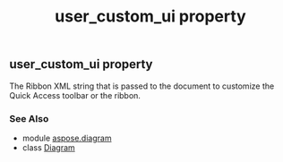 ﻿---
title: user_custom_ui property
second_title: Aspose.Diagram for Python via .NET API References
description: 
type: docs
weight: 390
url: /python-net/aspose.diagram/diagram/user_custom_ui/
is_root: false
---

## user_custom_ui property


The Ribbon XML string that is passed to the document to customize the Quick Access toolbar or the ribbon.

### See Also
* module [aspose.diagram](../../)
* class [Diagram](/diagram/python-net/aspose.diagram/diagram)
